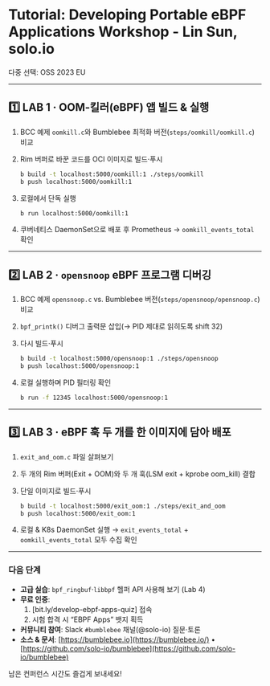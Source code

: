 # Tutorial: Developing Portable eBPF Applications Workshop - Lin Sun, solo.io

다중 선택: OSS 2023 EU

---

## 1️⃣ LAB 1 · OOM‐킬러(eBPF) 앱 빌드 & 실행

1. BCC 예제 `oomkill.c`와 Bumblebee 최적화 버전(`steps/oomkill/oomkill.c`) 비교
2. Rim 버퍼로 바꾼 코드를 OCI 이미지로 빌드·푸시
    
    ```bash
    b build -t localhost:5000/oomkill:1 ./steps/oomkill
    b push localhost:5000/oomkill:1
    
    ```
    
3. 로컬에서 단독 실행
    
    ```bash
    b run localhost:5000/oomkill:1
    
    ```
    
4. 쿠버네티스 DaemonSet으로 배포 후 Prometheus → `oomkill_events_total` 확인

---

## 2️⃣ LAB 2 · `opensnoop` eBPF 프로그램 디버깅

1. BCC 예제 `opensnoop.c` vs. Bumblebee 버전(`steps/opensnoop/opensnoop.c`) 비교
2. `bpf_printk()` 디버그 출력문 삽입(→ PID 제대로 읽히도록 shift 32)
3. 다시 빌드·푸시
    
    ```bash
    b build -t localhost:5000/opensnoop:1 ./steps/opensnoop
    b push localhost:5000/opensnoop:1
    
    ```
    
4. 로컬 실행하며 PID 필터링 확인
    
    ```bash
    b run -f 12345 localhost:5000/opensnoop:1
    
    ```
    

---

## 3️⃣ LAB 3 · eBPF 훅 두 개를 한 이미지에 담아 배포

1. `exit_and_oom.c` 파일 살펴보기
2. 두 개의 Rim 버퍼(Exit + OOM)와 두 개 훅(LSM exit + kprobe oom_kill) 결합
3. 단일 이미지로 빌드·푸시
    
    ```bash
    b build -t localhost:5000/exit_oom:1 ./steps/exit_and_oom
    b push localhost:5000/exit_oom:1
    
    ```
    
4. 로컬 & K8s DaemonSet 실행 → `exit_events_total` + `oomkill_events_total` 모두 수집 확인

---

### 다음 단계

- **고급 실습**: `bpf_ringbuf`·`libbpf` 헬퍼 API 사용해 보기 (Lab 4)
- **무료 인증**:
    1. [bit.ly/develop-ebpf-apps-quiz] 접속
    2. 시험 합격 시 “EBPF Apps” 뱃지 획득
- **커뮤니티 참여**: Slack `#bumblebee` 채널(@solo-io) 질문·토론
- **소스 & 문서**: [https://bumblebee.io](https://bumblebee.io/) • [https://github.com/solo-io/bumblebee](https://github.com/solo-io/bumblebee)

남은 컨퍼런스 시간도 즐겁게 보내세요!